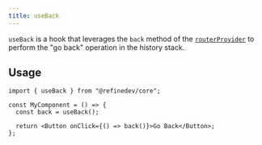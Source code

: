 ```yaml
---
title: useBack
---
```


`useBack` is a hook that leverages the `back` method of the [`routerProvider`][routerprovider] to perform the "go back" operation in the history stack.

## Usage

```tsx
import { useBack } from "@refinedev/core";

const MyComponent = () => {
  const back = useBack();

  return <Button onClick={() => back()}>Go Back</Button>;
};
```

[routerprovider]: /docs/routing/router-provider
